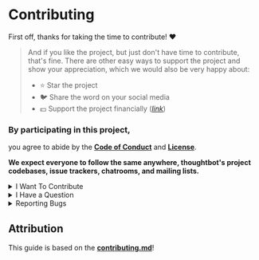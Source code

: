 # Contributing

First off, thanks for taking the time to contribute! ❤️

> And if you like the project, but just don't have time to contribute, that's fine. There are other easy ways to support the project and show your appreciation, which we would also be very happy about:
> - :star: Star the project
> - 🐦 Share the word on your social media
> - 💵 Support the project financially ([*link*](https://github.com/WriteNaN/Cesium/README.md#donate))

### By participating in this project,
you agree to abide by the [**Code of Conduct**](https://github.com/WriteNaN/Cesium/blob/main/CODE_OF_CONDUCT.md) and [**License**](https://github.com/WriteNaN/Cesium/blob/main/LICENSE).

**We expect everyone to follow the same
anywhere, thoughtbot's project codebases,
issue trackers, chatrooms, and mailing lists.**

<details>
  <summary>I Want To Contribute</summary>

  ### Legal Notice 
  When contributing to this project, you must agree that you have authored 100% of the content, that you have the necessary rights to the content and that the content you contribute may be provided under the project license.
</details>

<details>
  <summary>I Have a Question</summary>

  If you want to ask a question, we assume that you have read the available [Documentation](https://github.com/WriteNaN/Cesium/blob/main/README.md).

  Before you ask a question, it is best to search for existing [Issues](/issues) that might help you. In case you have found a suitable issue and still need clarification, you can write your question in this issue. It is also advisable to search the internet for answers first.

  If you then still feel the need to ask a question and need clarification, we recommend the following:

  - Open an [Issue](/issues/new).
  - Provide as much context as you can about what you're running into.
  - Provide project and platform versions (nodejs, npm, etc), depending on what seems relevant.

  We will then take care of the issue as soon as possible.
</details>

<details>
  <summary>Reporting Bugs</summary>

  #### Before Submitting a Bug Report

  A good bug report shouldn't leave others needing to chase you up for more information. Therefore, we ask you to investigate carefully, collect information and describe the issue in detail in your report. Please complete the following steps in advance to help us fix any potential bug as fast as possible.

  - Make sure that you are using the latest version.
  - Determine if your bug is really a bug and not an error on your side e.g. using incompatible environment components/versions (Make sure that you have read the [documentation](https://github.com/WriteNaN/Cesium/blob/main/docs/README.md). If you are looking for support, you might want to check [this section](#i-have-a-question)).
  - To see if other users have experienced (and potentially already solved) the same issue you are having, check if there is not already a bug report existing for your bug or error in the [bug tracker](issues?q=label%3Abug).
  - Also make sure to search the internet (including Stack Overflow) to see if users outside of the GitHub community have discussed the issue.
  - Collect information about the bug:
  - Stack trace (Traceback)
  - OS, Platform and Version (Windows, Linux, macOS, x86, ARM)
  - Version of the interpreter, compiler, SDK, runtime environment, package manager, depending on what seems relevant.
  - Possibly your input and the output
  - Can you reliably reproduce the issue? And can you also reproduce it with older versions?

  #### How Do I Submit a Good Bug Report?

  > You must never report security related issues, vulnerabilities or bugs including sensitive information to the issue tracker, or elsewhere in public. Instead sensitive bugs must be sent by email to <>.

  We use GitHub issues to track bugs and errors. If you run into an issue with the project:

  - Open an [Issue](/issues/new). (Since we can't be sure at this point whether it is a bug or not, we ask you not to talk about a bug yet and not to label the issue.)
  - Explain the behavior you would expect and the actual behavior.
  - Please provide as much context as possible and describe the *reproduction steps* that someone else can follow to recreate the issue on their own. This usually includes your code. For good bug reports you should isolate the problem and create a reduced test case.
  - Provide the information you collected in the previous section.

  Once it's filed:

  - The project team will label the issue accordingly.
  - A team member will try to reproduce the issue with your provided steps. If there are no reproduction steps or no obvious way to reproduce the issue, the team will ask you for those steps and mark the issue as `needs-repro`. Bugs with the `needs-repro` tag will not be addressed until they are reproduced.
  - If the team is able to reproduce the issue, it will be marked `needs-fix`, as well as possibly other tags (such as `critical`), and the issue will be left to be [implemented by a maintainer](https://github.com/WriteNaN/Cesium/blob/main/CODEOWNERS).
</details>


## Attribution
This guide is based on the [**contributing.md**](https://contributing.md/)!
